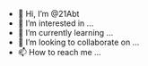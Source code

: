 - 👋 Hi, I’m @21Abt
- 👀 I’m interested in ...
- 🌱 I’m currently learning ...
- 💞️ I’m looking to collaborate on ...
- 📫 How to reach me ...

<!---
21Abt/21Abt is a ✨ special ✨ repository because its `README.md` (this file) appears on your GitHub profile.
You can click the Preview link to take a look at your changes.
--->
